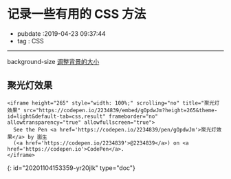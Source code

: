 # 记录一些有用的 CSS 方法

- pubdate :2019-04-23 09:37:44
- tag : CSS

---

background-size [调整背景的大小](https://developer.mozilla.org/zh-CN/docs/Web/CSS/background-size)

## 聚光灯效果

```html{run .hidden}
<iframe height="265" style="width: 100%;" scrolling="no" title="聚光灯效果" src="https://codepen.io/2234839/embed/gOpdwJm?height=265&theme-id=light&default-tab=css,result" frameborder="no" allowtransparency="true" allowfullscreen="true">
  See the Pen <a href='https://codepen.io/2234839/pen/gOpdwJm'>聚光灯效果</a> by 崮生
  (<a href='https://codepen.io/2234839'>@2234839</a>) on <a href='https://codepen.io'>CodePen</a>.
</iframe>
```


{: id="20201104153359-yr20jlk" type="doc"}

